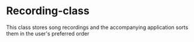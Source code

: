 # Recording-class
This class stores song recordings and the accompanying application sorts them in the user's preferred order
